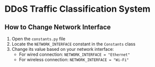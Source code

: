 # DDoS Traffic Classification System

## How to Change Network Interface

1. Open the `constants.py` file
2. Locate the `NETWORK_INTERFACE` constant in the `Constants` class
3. Change its value based on your network interface:
   - For wired connection: `NETWORK_INTERFACE = "Ethernet"`
   - For wireless connection: `NETWORK_INTERFACE = "Wi-Fi"`
